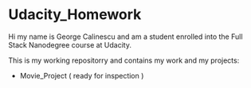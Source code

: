 # Udacity_Homework

Hi my name is George Calinescu and am a student enrolled
into the Full Stack Nanodegree course at Udacity.

This is my working repositorry and contains my work
and my projects:

 - Movie_Project ( ready for inspection )
